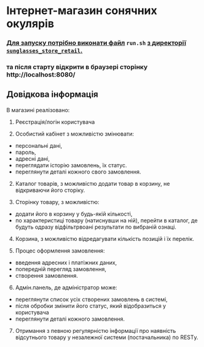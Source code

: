 # Інтернет-магазин сонячних окулярів #
### <u> Для запуску потрібно виконати файл</u> `run.sh` <u>з директорії `sunglasses_store_retail`. </u> ###

### та після старту відкрити в браузері сторінку http://localhost:8080/ 
## Довідкова інформація ##
#### 
В магазині реалізовано:

1. Реєстрація/логін користувача


2. Особистий кабінет з можливістю змінювати:
- персональні дані, 
- пароль, 
- адресні дані, 
- переглядати історію замовлень, їх статус.
- переглянути деталі кожного свого замовлення.

2. Каталог товарів, з можливістю додати товар в корзину, не відкриваючи його сторіку.


3. Сторінку товару, з можливістю:
- додати його в корзину у будь-якій кількості,
- по характеристиці товару (натиснувши на ній), перейти в каталог, де будуть одразу відфільтрвоані результати по вибраній ознаці.

4. Корзина, з можливістю відредагувати кількість позицій і їх перелік.


5. Процес оформлення замовлення:
- введення адресних і платіжних даних,
- попередній перегляд замовлення,
- створення замовлення.

6. Адмін.панель, де адміністратор може:
- переглянути список усіх створених замовлень в системі,
- після обробки змінити його статус, який відобразиться у користувача
- переглянути деталі кожного замовлення.

7. Отримання з певною регулярністю інформації про наявність відсутнього товару у незалежної системи (постачальника) по RESTу.

####